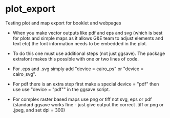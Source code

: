 # plot_export

Testing plot and map export for booklet and webpages

-   When you make vector outputs like pdf and eps and svg (which is best for plots and simple maps as it allows G&E team to adjust elements and text etc) the font information needs to be embedded in the plot.

-   To do this one must use additional steps (not just ggsave). The package extrafont makes this possible with one or two lines of code.

-   For .eps and .svg simply add "device = cairo_ps" or "device = cairo_svg".

-   For pdf there is an extra step first make a special device = "pdf" then use use "device = "pdf"" in the ggsave script.

-   For complex raster based maps use png or tiff not svg, eps or pdf (standard ggsave works fine - just give output the correct .tiff or.png or .jpeg, and set dpi = 300)
